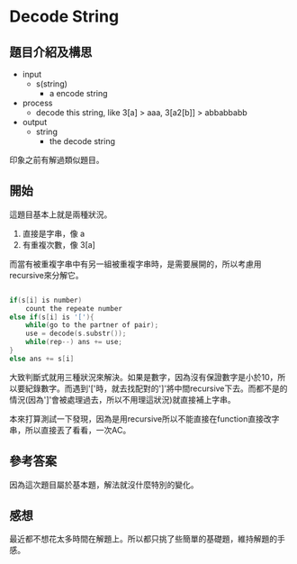 # Decode String

## 題目介紹及構思
- input
  - s(string)
    - a encode string
- process
  - decode this string, like 3[a] > aaa, 3[a2[b]] > abbabbabb
- output
  - string
    - the decode string

印象之前有解過類似題目。

## 開始
這題目基本上就是兩種狀況。

1. 直接是字串，像 a
2. 有重複次數，像 3[a]

而當有被重複字串中有另一組被重複字串時，是需要展開的，所以考慮用recursive來分解它。

``` C++ =

if(s[i] is number)
    count the repeate number
else if(s[i] is '['){
    while(go to the partner of pair);
    use = decode(s.substr());
    while(rep--) ans += use;
}
else ans += s[i]

```

大致判斷式就用三種狀況來解決。如果是數字，因為沒有保證數字是小於10，所以要紀錄數字。而遇到'['時，就去找配對的']'將中間recursive下去。而都不是的情況(因為']'會被處理過去，所以不用理這狀況)就直接補上字串。

本來打算測試一下發現，因為是用recursive所以不能直接在function直接改字串，所以直接丟了看看，一次AC。

## 參考答案
因為這次題目屬於基本題，解法就沒什麼特別的變化。

## 感想
最近都不想花太多時間在解題上。所以都只挑了些簡單的基礎題，維持解題的手感。